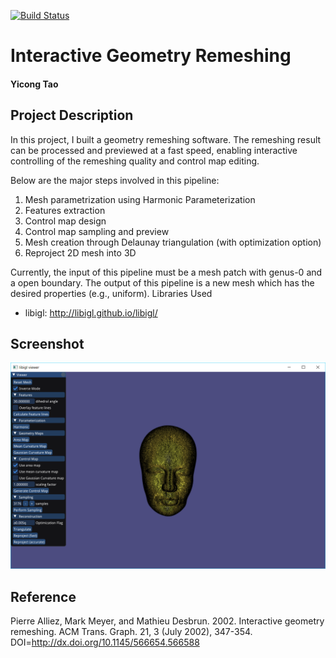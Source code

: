 [![Build Status](https://travis-ci.com/NYUGeometricModeling/gm-final-project-majia67.svg?token=fnyrhqk4XSU6oLqKs1pL&branch=master)](https://travis-ci.com/NYUGeometricModeling/gm-final-project-majia67)

# Interactive Geometry Remeshing

#### Yicong Tao

## Project Description
In this project, I built a geometry remeshing software. The remeshing result can be processed and previewed at a fast speed, enabling interactive controlling of the remeshing quality and control map editing.

Below are the major steps involved in this pipeline:

1.	Mesh parametrization using Harmonic Parameterization
1.	Features extraction
1.	Control map design
1.	Control map sampling and preview
1.	Mesh creation through Delaunay triangulation (with optimization option)
1.  Reproject 2D mesh into 3D

Currently, the input of this pipeline must be a mesh patch with genus-0 and a open boundary. The output of this pipeline is a new mesh which has the desired properties (e.g., uniform).
Libraries Used
  + libigl: http://libigl.github.io/libigl/

## Screenshot
![Screenshot](screenshot.PNG)

## Reference
Pierre Alliez, Mark Meyer, and Mathieu Desbrun. 2002. Interactive geometry remeshing. ACM Trans. Graph. 21, 3 (July 2002), 347-354. DOI=http://dx.doi.org/10.1145/566654.566588
